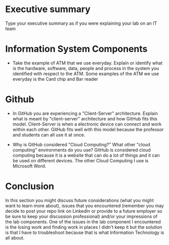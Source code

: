 
# Executive summary
Type your executive summary as if you were explaining your lab on an IT team

# Information System Components  

* Take the example of ATM that we use everyday. Explain or identify what is the hardware, software, data, people and process in the system you identified with respect to the ATM.
  Some examples of the ATM we use everyday is the Card chip and Bar reader

# Github

* In GitHub you are experiencing a "Client-Server" architecture.  Explain what is meant by "client-server" architecture and how GitHub fits this model.
Client-Server is when a electronic device can connect and work within each other. GitHub fits well with this model because the professor and students can all use it at once.

* Why is GitHub considered "Cloud Computing?" What other "cloud computing" environments do you use?
GitHub is considered cloud computing because it is a website that can do a lot of things and it can be used on different devices. The other Cloud Computing I use is Microsoft Word.
# Conclusion
In this section you might discuss future considerations (what you might want to learn more about), issues that you encountered (remember you may decide to post your repo link on LinkedIn or provide to a future employer so be sure to keep your discussion professional) and/or your impressions of the lab components.
One of the issues in the lab component I encountered is the losing work and finding work in places I didn't keep it but the solution is that I have to troubleshoot because that is what Information Technology is all about.
